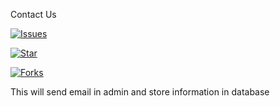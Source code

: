 Contact Us 

[![Issues](https://img.shields.io/github/issues/kalam714/contact-package?style=flat-square)](https://github.com/kalam714/contact-package/issues)

[![Star](https://img.shields.io/github/stars/kalam714/contact-package?style=flat-square)](https://github.com/kalam714/contact-package/stargazers)

[![Forks](https://img.shields.io/github/forks/kalam714/contact-package?style=flat-square)](https://github.com/kalam714/contact-package/network/members)

This will send email in admin  and store information in database